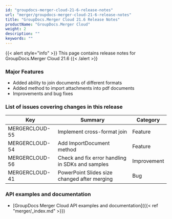 ```yaml
---
id: "groupdocs-merger-cloud-21-6-release-notes"
url: "merger/groupdocs-merger-cloud-21-6-release-notes"
title: "GroupDocs.Merger Cloud 21.6 Release Notes"
productName: "GroupDocs.Merger Cloud"
weight: 2
description: ""
keywords: ""
---
```


{{< alert style="info" >}}
This page contains release notes for GroupDocs.Merger Cloud 21.6
{{< /alert >}}

### Major Features ###

* Added ability to join documents of different formats
* Added method to import attachments into pdf documents
* Improvements and bug fixes

### List of issues covering changes in this release ###

|Key|Summary|Category
|---|---|---
|MERGERCLOUD-55|Implement cross-format join|Feature
|MERGERCLOUD-54|Add ImportDocument method|Feature
|MERGERCLOUD-56|Check and fix error handling in SDKs and samples|Improvement
|MERGERCLOUD-41|PowerPoint Slides size changed after merging|Bug

### API examples and documentation ###

* [GroupDocs Merger Cloud API examples and documentation]({{< ref "merger/_index.md" >}})
